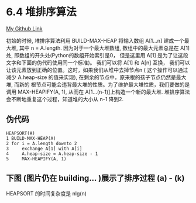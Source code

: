 # 6.4 堆排序算法
[My Github Link](https://github.com/kehuo/algorithm_py3)

初始的时候, 堆排序算法利用 BUILD-MAX-HEAP 将输入数组 A\[1...n] 建成一个最大堆, 其中 n = A.length.
因为对于一个最大堆数组, 数组中的最大元素总是在 A\[1] 处, 即数组的开头处(Python的数组开始索引是0，
但是这里用 A\[1] 是为了让这段文字和下面的伪代码使用同一个标准)。
我们可以将 A\[1] 和 A\[n] 互换， 我们可以让该元素放到正确的位置。这时，如果我们从堆中去掉节点n (
这个操作可以通过减少 A.heap-size 的值来实现), 在剩余的节点中，原来根的孩子节点仍然是最大堆, 而新的
根节点可能会违背最大堆的性质。为了维护最大堆性质，我们要做的是调用 MAX-HEAPIFY(A, 1), 从而在
A\[1...(n-1)]上构造一个新的最大堆. 堆排序算法会不断地重复这个过程，知道堆的大小从 n-1 降到2.

## 伪代码

    HEAPSORT(A)
    1 BUILD-MAX-HEAP(A)
    2 for i = A.length downto 2
    3     exchange A[1] with A[i]
    4     A.heap-size = A.heap-size - 1
    5     MAX-HEAPIFY(A, 1)

## 下图 (图片仍在 building... )展示了排序过程 (a) - (k)

[截图1]: https://kevinhuo.cool/imgs/introduction_to_algorithms/part2/chapter6/section4/1.jpg
[截图2]: https://kevinhuo.cool/imgs/introduction_to_algorithms/part2/chapter6/section4/2.jpg

HEAPSORT 的时间复杂度是 nlg(n)
